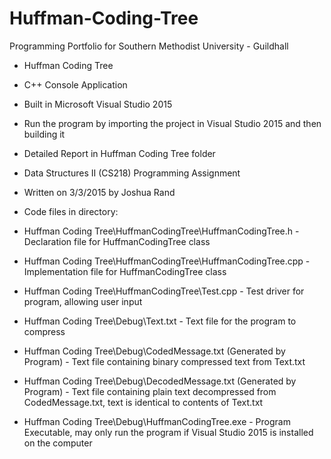 # Huffman-Coding-Tree
Programming Portfolio for Southern Methodist University - Guildhall

- Huffman Coding Tree
- C++ Console Application
- Built in Microsoft Visual Studio 2015
- Run the program by importing the project in Visual Studio 2015 and then building it
- Detailed Report in Huffman Coding Tree folder
- Data Structures II (CS218) Programming Assignment
- Written on 3/3/2015 by Joshua Rand

- Code files in directory:
- Huffman Coding Tree\HuffmanCodingTree\HuffmanCodingTree.h		- Declaration file for HuffmanCodingTree class
- Huffman Coding Tree\HuffmanCodingTree\HuffmanCodingTree.cpp		- Implementation file for HuffmanCodingTree class
- Huffman Coding Tree\HuffmanCodingTree\Test.cpp			- Test driver for program, allowing user input
- Huffman Coding Tree\Debug\Text.txt					- Text file for the program to compress
- Huffman Coding Tree\Debug\CodedMessage.txt (Generated by Program)	- Text file containing binary compressed text from Text.txt
- Huffman Coding Tree\Debug\DecodedMessage.txt (Generated by Program)	- Text file containing plain text decompressed from CodedMessage.txt, text is identical to contents of Text.txt
- Huffman Coding Tree\Debug\HuffmanCodingTree.exe			- Program Executable, may only run the program if Visual Studio 2015 is installed on the computer

